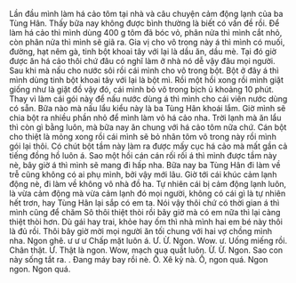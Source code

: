 Lần đầu mình làm há cảo tôm tại nhà và câu chuyện cảm động lạnh của ba Tùng Hân. Thấy bữa nay không được bình thường là biết có vấn đề rồi. Để làm há cảo thì mình dùng 400 g tôm đã bóc vỏ, phân nửa thì mình cắt nhỏ, còn phân nửa thì mình sẽ giã ra. Gia vị cho vô trong này á thì mình có muối, đường, hạt nêm gà, tinh bột khoai tây với lại là dầu ăn, dầu mè. Tại đó giờ được ăn há cảo thôi chứ đâu có nghĩ làm ở nhà nó dễ vậy đâu mọi người. Sau khi mà nấu cho nước sôi rồi cái mình cho vô trong bột. Bột ở đây á thì mình dùng tinh bột khoai tây với lại là bột mì. Rồi một hồi xong rồi mình giặt giống như là giặt đồ vậy đó, cái mình bỏ vô trong bịch ủ khoảng 10 phút. Thay vì làm cái gói này để nấu nước dùng á thì mình cho cái viên nước dùng có sẵn. Bữa nào mà nấu lẩu kiểu này là ba Tùng Hân khoái lắm. Giờ mình sẽ chia bột ra nhiều phần nhỏ để mình làm vỏ há cảo nha. Trời lạnh mà ăn lẩu thì còn gì bằng luôn, mà bữa nay ăn chung với há cảo tôm nữa chứ. Cán bột cho thiệt là mỏng xong rồi cái mình sẽ bỏ nhân tôm vô trong này rồi mình gói lại thôi. Có chút bột tầm này làm ra được mấy cục há cảo mà mất gần cả tiếng đồng hồ luôn á. Sao một hồi cán cán rối rối á thì mình được tầm này nè, bây giờ á thì mình sẽ mang đi hấp nha. Bữa nay ba Tùng Hân đi làm về trễ cũng không có ai phụ mình, bởi vậy mới lâu. Giờ tới cái khúc cảm lạnh động nè, đi làm về không vô nhà đồ ha. Tự nhiên cái bị cảm động lạnh luôn, là vừa cảm động mà vừa cảm lạnh đó mọi người, không có cái gì là tự nhiên hết trơn, hay Tùng Hân lại sắp có em ta. Nói vậy thôi chứ có thời gian á thì mình cũng để chăm Sô thôi thiệt thòi rồi bây giờ mà có em nữa thì lại càng thiệt thòi hơn. Dù gái hay trai, khỏe hay ốm thì nhà mình hai em bé này thôi là đủ rồi. Thôi bây giờ mời mọi người ăn tối chung với hai vợ chồng mình nha. Ngon ghê. ư ư ư Chấp mặt luôn á. Ư. Ừ. Ngon. Wow. ư. Uống miếng rồi. Chân thật. Ư. Thật là ngon. Wow, mạch quạ quắt luôn. Ừ. Ừ. Ngon. Sao con này sống tắt ra. . Đang máy bay rồi nè. Ố. Xê kỳ nà. Ố, ngon quá. Ngon ngon. Ngon quá.